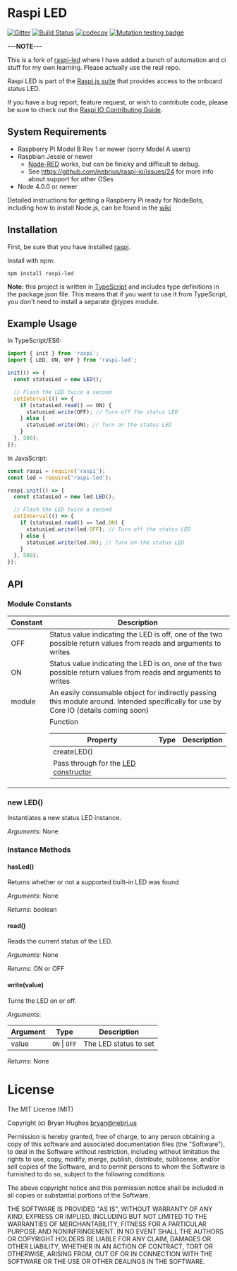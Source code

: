 Raspi LED
==========

[![Gitter](https://badges.gitter.im/Join%20Chat.svg)](https://gitter.im/nebrius/raspi-io?utm_source=badge&utm_medium=badge&utm_campaign=pr-badge&utm_content=badge)
[![Build Status](https://travis-ci.org/vanbujm/raspi-led.svg?branch=master)](https://travis-ci.org/vanbujm/raspi-led)
[![codecov](https://codecov.io/gh/vanbujm/raspi-led/branch/master/graph/badge.svg)](https://codecov.io/gh/vanbujm/raspi-led)
[![Mutation testing badge](https://badge.stryker-mutator.io/github.com/vanbujm/raspi-led/master)](https://stryker-mutator.github.io)

**---NOTE---** 

This is a fork of [raspi-led](https://github.com/nebrius/raspi-led) where 
I have added a bunch of automation and ci stuff for my own learning. Please actually use the real repo.


Raspi LED is part of the [Raspi.js suite](https://github.com/nebrius/raspi) that provides access to the onboard status LED.

If you have a bug report, feature request, or wish to contribute code, please be sure to check out the [Raspi IO Contributing Guide](https://github.com/nebrius/raspi-io/blob/master/CONTRIBUTING.md).

## System Requirements

- Raspberry Pi Model B Rev 1 or newer (sorry Model A users)
- Raspbian Jessie or newer
  - [Node-RED](http://nodered.org/) works, but can be finicky and difficult to debug.
  - See https://github.com/nebrius/raspi-io/issues/24 for more info about support for other OSes
- Node 4.0.0 or newer

Detailed instructions for getting a Raspberry Pi ready for NodeBots, including how to install Node.js, can be found in the [wiki](https://github.com/nebrius/raspi-io/wiki/Getting-a-Raspberry-Pi-ready-for-NodeBots)

## Installation

First, be sure that you have installed [raspi](https://github.com/nebrius/raspi).

Install with npm:

```Shell
npm install raspi-led
```

**Note:** this project is written in [TypeScript](http://www.typescriptlang.org/) and includes type definitions in the package.json file. This means that if you want to use it from TypeScript, you don't need to install a separate @types module.

## Example Usage

In TypeScript/ES6:

```JavaScript
import { init } from 'raspi';
import { LED, ON, OFF } from 'raspi-led';

init(() => {
  const statusLed = new LED();

  // Flash the LED twice a second
  setInterval(() => {
    if (statusLed.read() == ON) {
      statusLed.write(OFF); // Turn off the status LED
    } else {
      statusLed.write(ON); // Turn on the status LED
    }
  }, 500);
});
```

In JavaScript:

```JavaScript
const raspi = require('raspi');
const led = require('raspi-led');

raspi.init(() => {
  const statusLed = new led.LED();

  // Flash the LED twice a second
  setInterval(() => {
    if (statusLed.read() == led.ON) {
      statusLed.write(led.OFF); // Turn off the status LED
    } else {
      statusLed.write(led.ON); // Turn on the status LED
    }
  }, 500);
});
```

## API

### Module Constants

<table>
  <thead>
    <tr>
      <th>Constant</th>
      <th>Description</th>
    </tr>
  </thead>
  <tr>
    <td>OFF</td>
    <td>Status value indicating the LED is off, one of the two possible return values from reads and arguments to writes</td>
  </tr>
  <tr>
    <td>ON</td>
    <td>Status value indicating the LED is on, one of the two possible return values from reads and arguments to writes</td>
  </tr>
  <tr>
    <td>module</td>
    <td>An easily consumable object for indirectly passing this module around. Intended specifically for use by Core IO (details coming soon)</td>
  </tr>
  <tr>
    <td></td>
    <td><table>
      <thead>
        <tr>
          <th>Property</th>
          <th>Type</th>
          <th>Description</th>
        </tr>
      </thead>
      <tr>
        <td>createLED()</td>
        <tr>Function</tr>
        <td>Pass through for the <a href="#new-led">LED constructor</a></td>
      </tr>
    </table></td>
  </tr>
</table>

### new LED()

Instantiates a new status LED instance.

_Arguments_: None

### Instance Methods

#### hasLed()

Returns whether or not a supported built-in LED was found

_Arguments_: None

_Returns_: boolean

#### read()

Reads the current status of the LED.

_Arguments_: None

_Returns_: ON or OFF

#### write(value)

Turns the LED on or off.

_Arguments_:

<table>
  <thead>
    <tr>
      <th>Argument</th>
      <th>Type</th>
      <th>Description</th>
    </tr>
  </thead>
  <tr>
    <td>value</td>
    <td><code>ON</code> | <code>OFF</code></td>
    <td>The LED status to set</td>
  </tr>
</table>

_Returns_: None

License
=======

The MIT License (MIT)

Copyright (c) Bryan Hughes <bryan@nebri.us>

Permission is hereby granted, free of charge, to any person obtaining a copy
of this software and associated documentation files (the "Software"), to deal
in the Software without restriction, including without limitation the rights
to use, copy, modify, merge, publish, distribute, sublicense, and/or sell
copies of the Software, and to permit persons to whom the Software is
furnished to do so, subject to the following conditions:

The above copyright notice and this permission notice shall be included in
all copies or substantial portions of the Software.

THE SOFTWARE IS PROVIDED "AS IS", WITHOUT WARRANTY OF ANY KIND, EXPRESS OR
IMPLIED, INCLUDING BUT NOT LIMITED TO THE WARRANTIES OF MERCHANTABILITY,
FITNESS FOR A PARTICULAR PURPOSE AND NONINFRINGEMENT. IN NO EVENT SHALL THE
AUTHORS OR COPYRIGHT HOLDERS BE LIABLE FOR ANY CLAIM, DAMAGES OR OTHER
LIABILITY, WHETHER IN AN ACTION OF CONTRACT, TORT OR OTHERWISE, ARISING FROM,
OUT OF OR IN CONNECTION WITH THE SOFTWARE OR THE USE OR OTHER DEALINGS IN
THE SOFTWARE.
